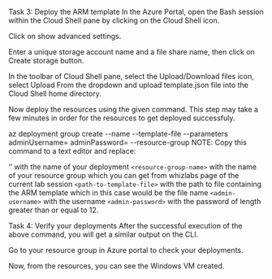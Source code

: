 Task 3: Deploy the ARM template
In the Azure Portal, open the Bash session within the Cloud Shell pane by clicking on the Cloud Shell icon.



Click on show advanced settings.



Enter a unique storage account name and a file share name, then click on Create storage button.



In the toolbar of Cloud Shell pane, select the Upload/Download files icon, select Upload From the dropdown and upload template.json file into the Cloud Shell home directory.



Now deploy the resources using the given command. This step may take a few minutes in order for the resources to get deployed successfuly.

az deployment group create --name <deployment-name> --template-file <path-to-template-file> --parameters adminUsername=<admin-username> adminPassword=<admin-password> --resource-group <resource-group-name>
NOTE: Copy this command to a text editor and replace:

‘<deployment-name>’ with the name of your deployment
`<resource-group-name>` with the name of your resource group which you can get from whizlabs page of the current lab session
`<path-to-template-file>` with the path to file containing the ARM template which in this case would be the file name
`<admin-username>` with the username
`<admin-password>` with the password of length greater than or equal to 12.


Task 4: Verify your deployments
After the successful execution of the above command, you will get a similar output on the CLI.



Go to your resource group in Azure portal to check your deployments.



Now, from the resources, you can see the Windows VM created.


